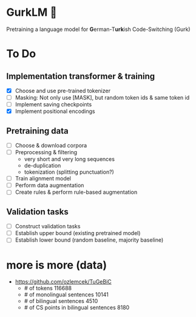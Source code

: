 # GurkLM 🥒
Pretraining a language model for **G**erman-T**urk**ish Code-Switching (Gurk)

# To Do

## Implementation transformer & training
- [x] Choose and use pre-trained tokenizer
- [ ] Masking: Not only use [MASK], but random token ids & same token id
- [ ] Implement saving checkpoints
- [x] Implement positional encodings

## Pretraining data

- [ ] Choose & download corpora
- [ ] Preprocessing & filtering 
    - very short and very long sequences
    - de-duplication
    - tokenization (splitting punctuation?)
- [ ] Train alignment model
- [ ] Perform data augmentation
- [ ] Create rules & perform rule-based augmentation

## Validation tasks
- [ ] Construct validation tasks
- [ ] Establish upper bound (existing pretrained model)
- [ ] Establish lower bound (random baseline, majority baseline)

# more is more (data)

- https://github.com/ozlemcek/TuGeBiC
  + \# of tokens 	116688
  + \# of monolingual sentences 	10141
  + \# of bilingual sentences 	4510
  + \# of CS points in bilingual sentences 	8180
  
